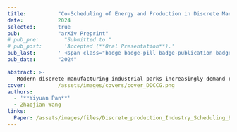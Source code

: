```yaml
---
title:          "Co-Scheduling of Energy and Production in Discrete Manufacturing Industrial Parks Considering Decision-Dependent Uncertainties"
date:           2024
selected:       true
pub:            "arXiv Preprint"
# pub_pre:        "Submitted to "
# pub_post:       'Accepted (**Oral Presentation**).'
pub_last:       ' <span class="badge badge-pill badge-publication badge-success">Power Pitch</span>'
pub_date:       "2024"

abstract: >-
   Modern discrete manufacturing industrial parks increasingly demand real-time energy and production co-scheduling to minimize operational costs. The inherent complexity and diversity of production lines and equipment introduce significant uncertainties into the manufacturing process. Among these uncertainties, decision-dependent uncertainties (DDUs) present unique challenges, as the shape of the uncertainty set is influenced by decisions and cannot be determined prior to solving the model. However, existing research largely neglects the impact of DDUs in discrete manufacturing, and current algorithms addressing such uncertainties are computationally intensive, rendering them unsuitable for real-time industrial applications. To this end, this work develops an energy-production coscheduling model that explicitly incorporates decision-dependent uncertainties. Subsequently, multiple linearization techniques are proposed, each tailored to address the constraints associated with specific types of DDUs, enabling more efficient computation. Furthermore, a specialized algorithm, inspired by the columnand-constraint generation (C&CG) framework, is designed, along with a theoretical analysis of its convergence and computational complexity. The proposed method is validated through simulations on a real-world engine assembly line, demonstrating its capability to significantly reduce production costs while enhancing frequency regulation performance.
cover:          /assets/images/covers/cover_DDCCG.png
authors:
  - '**Yiyuan Pan**'
  - Zhaojian Wang
links:
  Paper: /assets/images/files/Discrete_production_Industry_Scheduling_Based_on_Decision_Dependent_Uncertainty.pdf
---
```

